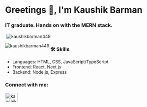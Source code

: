 <h1 align="left">Greetings 👋, I'm Kaushik Barman</h1>
<h3 align="left">IT graduate. Hands on with the MERN stack.</h3>

<p>&nbsp;<img align="center" src="https://github-readme-stats.vercel.app/api?username=kaushikbarman449&show_icons=true&locale=en" alt="kaushikbarman449" /></p>

<div>
<p><img align="left" src="https://github-readme-stats.vercel.app/api/top-langs?username=kaushikbarman449&show_icons=true&locale=en&layout=compact" alt="kaushikbarman449" /></p>
</div>

<div>
<h3 align="left">🛠️ Skills</h3>
  <p>
    <ul>
  <li>Languages: HTML, CSS, JavaScript/TypeScript</li>
  <li>Frontend: React, Next.js</li>
  <li>Backend: Node.js, Express</li>
</ul>
  </p>
</div>

<div>
<h3 align="left">Connect with me:</h3>
<p align="left">
<a href="https://linkedin.com/in/kaushik-barman-3a884223b" target="blank"><img align="center" src="https://raw.githubusercontent.com/rahuldkjain/github-profile-readme-generator/master/src/images/icons/Social/linked-in-alt.svg" alt="kaushik-barman-3a884223b" height="30" width="40" /></a>
</p>
</div>
